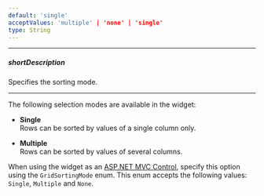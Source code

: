 ```yaml
---
default: 'single'
acceptValues: 'multiple' | 'none' | 'single'
type: String
---
```

---
##### shortDescription
Specifies the sorting mode.

---
The following selection modes are available in the widget:

- **Single**        
Rows can be sorted by values of a single column only.

- **Multiple**      
Rows can be sorted by values of several columns.

When using the widget as an [ASP.NET MVC Control](/concepts/35%20ASP.NET%20MVC%20Controls/20%20Fundamentals '/Documentation/Guide/ASP.NET_MVC_Controls/Fundamentals/'), specify this option using the `GridSortingMode` enum. This enum accepts the following values: `Single`, `Multiple` and `None`.